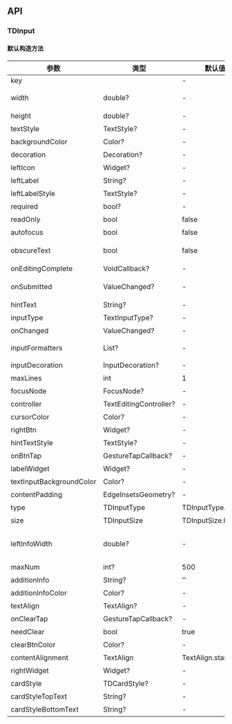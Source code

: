 ## API
### TDInput
#### 默认构造方法

| 参数 | 类型 | 默认值 | 说明 |
| --- | --- | --- | --- |
| key |  | - |  |
| width | double? | - | 输入框宽度(TDCardStyle时必须设置该参数) |
| height | double? | - | 输入框宽度 |
| textStyle | TextStyle? | - | 文本颜色 |
| backgroundColor | Color? | - | 输入框背景色 |
| decoration | Decoration? | - | 输入框样式 |
| leftIcon | Widget? | - | 带图标的输入框 |
| leftLabel | String? | - | 输入框左侧文案 |
| leftLabelStyle | TextStyle? | - | 左侧标签样式 |
| required | bool? | - | 是否必填标志（红色*） |
| readOnly | bool | false | 是否只读 |
| autofocus | bool | false | 是否自动获取焦点 |
| obscureText | bool | false | 是否隐藏输入的文字，一般用在密码输入框中 |
| onEditingComplete | VoidCallback? | - | 点击键盘完成按钮时触发的回调 |
| onSubmitted | ValueChanged<String>? | - | 点击键盘完成按钮时触发的回调, 参数值为输入的内容 |
| hintText | String? | - | 提示文案 |
| inputType | TextInputType? | - | 键盘类型，数字、字母 |
| onChanged | ValueChanged<String>? | - | 输入文本变化时回调 |
| inputFormatters | List<TextInputFormatter>? | - | 显示输入内容，如限制长度(LengthLimitingTextInputFormatter(6)) |
| inputDecoration | InputDecoration? | - | 自定义输入框样式，默认圆角 |
| maxLines | int | 1 | 最大输入行数 |
| focusNode | FocusNode? | - | 获取或者取消焦点使用 |
| controller | TextEditingController? | - | controller 用户获取或者赋值输入内容 |
| cursorColor | Color? | - | 游标颜色 |
| rightBtn | Widget? | - | 右侧按钮 |
| hintTextStyle | TextStyle? | - | 提示文本颜色，默认为文本颜色 |
| onBtnTap | GestureTapCallback? | - | 右侧按钮点击 |
| labelWidget | Widget? | - | leftLabel右侧组件，支持自定义 |
| textInputBackgroundColor | Color? | - | 文本框背景色 |
| contentPadding | EdgeInsetsGeometry? | - | textInput内边距 |
| type | TDInputType | TDInputType.normal | 输入框类型 |
| size | TDInputSize | TDInputSize.large | 输入框规格 |
| leftInfoWidth | double? | - | 输入框左侧的宽度（输入框有16dp的左侧padding，因而左侧部分不用考虑这16dp） |
| maxNum | int? | 500 | 最大字数限制 |
| additionInfo | String? | '' | 错误提示信息 |
| additionInfoColor | Color? | - | 错误提示颜色 |
| textAlign | TextAlign? | - | 文字对齐方向 |
| onClearTap | GestureTapCallback? | - | 右侧删除点击 |
| needClear | bool | true | 是否需要右侧按钮变为删除 |
| clearBtnColor | Color? | - | 右侧删除按钮颜色 |
| contentAlignment | TextAlign | TextAlign.start | 内容对齐方向 |
| rightWidget | Widget? | - | 右侧自定义组件 特殊类型时生效 |
| cardStyle | TDCardStyle? | - | 卡片默认样式 |
| cardStyleTopText | String? | - | 卡片模式上方文字 |
| cardStyleBottomText | String? | - | 卡片模式下方文字 |
